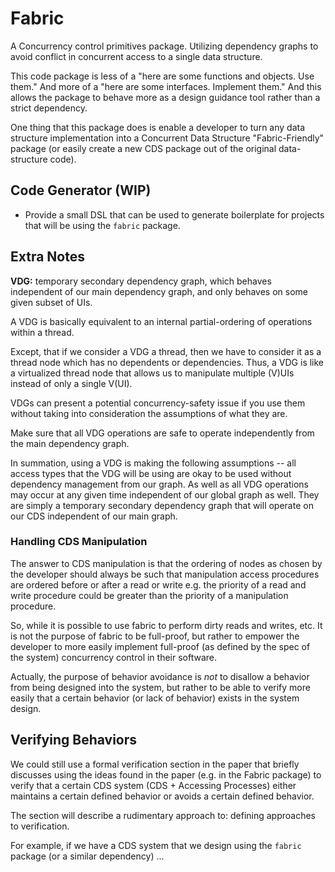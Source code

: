 # Fabric

A Concurrency control primitives package. Utilizing dependency graphs to avoid conflict in concurrent access to a single data structure.

This code package is less of a "here are some functions and objects. Use them." And more of a "here are some interfaces. Implement them." And this allows the package to behave more as a design guidance tool rather than a strict dependency.

One thing that this package does is enable a developer to turn any data structure implementation into a Concurrent Data Structure "Fabric-Friendly" package (or easily create a new CDS package out of the original data-structure code).

## Code Generator (WIP)

- Provide a small DSL that can be used to generate boilerplate for projects that will be using the `fabric` package.

## Extra Notes

**VDG:** temporary secondary dependency graph, which behaves independent of our main dependency graph, and only behaves on some given subset of UIs.

A VDG is basically equivalent to an internal partial-ordering of operations within a thread.

Except, that if we consider a VDG a thread, then we have to consider it as a thread node which has no dependents or dependencies. Thus, a VDG is like a virtualized thread node that allows us to manipulate multiple (V)UIs instead of only a single V(UI).

VDGs can present a potential concurrency-safety issue if you use them without taking into consideration the assumptions of what they are.

Make sure that all VDG operations are safe to operate independently from the main dependency graph.

In summation, using a VDG is making the following assumptions -- all access types that the VDG will be using are okay to be used without dependency management from our graph. As well as all VDG operations may occur at any given time independent of our global graph as well. They are simply a temporary secondary dependency graph that will operate on our CDS independent of our main graph.

### Handling CDS Manipulation

The answer to CDS manipulation is that the ordering of nodes as chosen by the developer should always be such that manipulation access procedures are ordered before or after a read or write e.g. the priority of a read and write procedure could be greater than the priority of a manipulation procedure.

So, while it is possible to use fabric to perform dirty reads and writes, etc. It is not the purpose of fabric to be full-proof, but rather to empower the developer to more easily implement full-proof (as defined by the spec of the system) concurrency control in their software.

Actually, the purpose of behavior avoidance is *not* to disallow a behavior from being designed into the system, but rather to be able to verify more easily that a certain behavior (or lack of behavior) exists in the system design.

## Verifying Behaviors

We could still use a formal verification section in the paper that briefly discusses using the ideas found in the paper (e.g. in the Fabric package) to verify that a certain CDS system (CDS + Accessing Processes) either maintains a certain defined behavior or avoids a certain defined behavior.

The section will describe a rudimentary approach to: defining approaches to verification.

For example, if we have a CDS system that we design using the `fabric` package (or a similar dependency) ...

